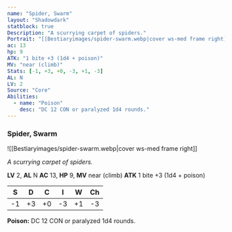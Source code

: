 ```yaml
---
name: "Spider, Swarm"
layout: "Shadowdark"
statblock: true
Description: "A scurrying carpet of spiders."
Portrait: "[[Bestiaryimages/spider-swarm.webp|cover ws-med frame right]]"
ac: 13
hp: 9
ATK: "1 bite +3 (1d4 + poison)"
MV: "near (climb)"
Stats: [-1, +3, +0, -3, +1, -3]
AL: N
LV: 2
Source: "Core"
Abilities:
  - name: "Poison"
    desc: "DC 12 CON or paralyzed 1d4 rounds."
---
```


### Spider, Swarm

![[Bestiaryimages/spider-swarm.webp|cover ws-med frame right]]

_A scurrying carpet of spiders._

**LV** 2, **AL** N
**AC** 13, **HP** 9, **MV** near (climb)
**ATK** 1 bite +3 (1d4 + poison)

|  S  |  D  |  C  |  I  |  W  |  Ch  |
|:---:|:---:|:---:|:---:|:---:|:----:|
| -1 | +3 | +0 | -3 | +1 | -3 |

**Poison:** DC 12 CON or paralyzed 1d4 rounds.

